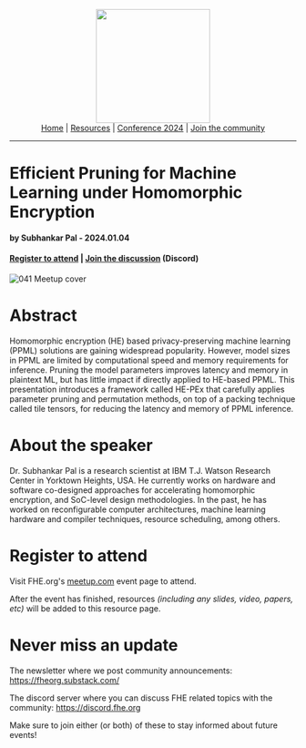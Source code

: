 <!-- Main header navigation -->
<p align="center">
  <img width="200" src="https://user-images.githubusercontent.com/5758427/180978488-db825482-5a58-4c7c-9589-c494a6f0be04.png"><br/>
  <a href="https://fhe-org.github.io">Home</a> | <a href="https://fhe-org.github.io/resources">Resources</a> | <a href="https://fhe-org.github.io/conferences/conference-2024/">Conference 2024</a> | <a href="https://fhe-org.github.io/community">Join the community</a>
</p>
<hr/>
<!-- /Main header navigation -->


# Efficient Pruning for Machine Learning under Homomorphic Encryption
#### by Subhankar Pal - 2024.01.04
#### <a href="https://www.meetup.com/fhe-org/events/">Register to attend</a> | <!-- Video recording (Youtube) --> <!--| <a href="">Poster</a> (Github) |--> <a href="https://discord.fhe.org">Join the discussion</a> (Discord)

![041 Meetup cover](https://github.com/FHE-org/fhe-org.github.io/assets/37557436/2909275d-5a68-40c9-a14f-005dd7d5c8cf)


# Abstract

Homomorphic encryption (HE) based privacy-preserving machine learning (PPML) solutions are gaining widespread popularity. However, model sizes in PPML are limited by computational speed and memory requirements for inference. Pruning the model parameters improves latency and memory in plaintext ML, but has little impact if directly applied to HE-based PPML. This presentation introduces a framework called HE-PEx that carefully applies parameter pruning and permutation methods, on top of a packing technique called tile tensors, for reducing the latency and memory of PPML inference.

# About the speaker

Dr. Subhankar Pal is a research scientist at IBM T.J. Watson Research Center in Yorktown Heights, USA. He currently works on hardware and software co-designed approaches for accelerating homomorphic encryption, and SoC-level design methodologies. In the past, he has worked on reconfigurable computer architectures, machine learning hardware and compiler techniques, resource scheduling, among others.

# Register to attend

Visit FHE.org's [meetup.com](https://www.meetup.com/fhe-org/events/) event page to attend.

After the event has finished, resources *(including any slides, video, papers, etc)* will be added to this resource page.

# Never miss an update

The newsletter where we post community announcements: https://fheorg.substack.com/

The discord server where you can discuss FHE related topics with the community: https://discord.fhe.org

Make sure to join either (or both) of these to stay informed about future events!
